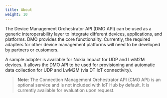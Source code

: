 ```yaml
---
title: About
weight: 10
---
```

The Device Management Orchestrator API (DMO API) can be used as a generic interoperability layer to integrate different devices, applications, and platforms. DMO provides the core functionality. Currently, the required adapters for other device management platforms will need to be developed by partners or customers.

A sample adapter is available for Nokia Impact for UDP and LwM2M devices. It allows the DMO API to be used for provisioning and automatic data collection for UDP and LwM2M (via DT IoT connectivity).


> **Note**: The Connection Management Orchestrator API (CMO API) is an optional service and is not included with IoT Hub by default. It is currently available for evaluation upon request.

